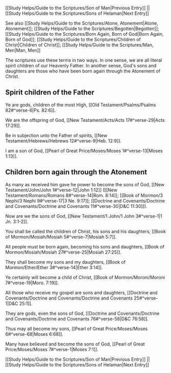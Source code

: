 [[Study Helps/Guide to the Scriptures/Son of Man|Previous Entry]]  ||  [[Study Helps/Guide to the Scriptures/Sons of Helaman|Next Entry]]

 See also [[Study Helps/Guide to the Scriptures/Atone, Atonement|Atone, Atonement]]; [[Study Helps/Guide to the Scriptures/Begotten|Begotten]]; [[Study Helps/Guide to the Scriptures/Born Again, Born of God|Born Again, Born of God]]; [[Study Helps/Guide to the Scriptures/Children of Christ|Children of Christ]]; [[Study Helps/Guide to the Scriptures/Man, Men|Man, Men]]

 The scriptures use these terms in two ways. In one sense, we are all literal spirit children of our Heavenly Father. In another sense, God's sons and daughters are those who have been born again through the Atonement of Christ.

## Spirit children of the Father

 Ye are gods, children of the most High, [[Old Testament/Psalms/Psalms 82#^verse-6|Ps. 82:6]].

 We are the offspring of God, [[New Testament/Acts/Acts 17#^verse-29|Acts 17:29]].

 Be in subjection unto the Father of spirits, [[New Testament/Hebrews/Hebrews 12#^verse-9|Heb. 12:9]].

 I am a son of God, [[Pearl of Great Price/Moses/Moses 1#^verse-13|Moses 1:13]].

## Children born again through the Atonement

 As many as received him gave he power to become the sons of God, [[New Testament/John/John 1#^verse-12|John 1:12]] ([[New Testament/Romans/Romans 8#^verse-14|Rom. 8:14]]; [[Book of Mormon/3 Nephi/3 Nephi 9#^verse-17|3 Ne. 9:17]]; [[Doctrine and Covenants/Doctrine and Covenants/Doctrine and Covenants 11#^verse-30|D&C 11:30]]).

 Now are we the sons of God, [[New Testament/1 John/1 John 3#^verse-1|1 Jn. 3:1-2]].

 You shall be called the children of Christ, his sons and his daughters, [[Book of Mormon/Mosiah/Mosiah 5#^verse-7|Mosiah 5:7]].

 All people must be born again, becoming his sons and daughters, [[Book of Mormon/Mosiah/Mosiah 27#^verse-25|Mosiah 27:25]].

 They shall become my sons and my daughters, [[Book of Mormon/Ether/Ether 3#^verse-14|Ether 3:14]].

 Ye certainly will become a child of Christ, [[Book of Mormon/Moroni/Moroni 7#^verse-19|Moro. 7:19]].

 All those who receive my gospel are sons and daughters, [[Doctrine and Covenants/Doctrine and Covenants/Doctrine and Covenants 25#^verse-1|D&C 25:1]].

 They are gods, even the sons of God, [[Doctrine and Covenants/Doctrine and Covenants/Doctrine and Covenants 76#^verse-58|D&C 76:58]].

 Thus may all become my sons, [[Pearl of Great Price/Moses/Moses 6#^verse-68|Moses 6:68]].

 Many have believed and become the sons of God, [[Pearl of Great Price/Moses/Moses 7#^verse-1|Moses 7:1]].

[[Study Helps/Guide to the Scriptures/Son of Man|Previous Entry]]  ||  [[Study Helps/Guide to the Scriptures/Sons of Helaman|Next Entry]]